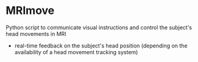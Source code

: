 # MRImove
Python script to communicate visual instructions and control the subject's head movements in MRI
+ real-time feedback on the subject's head position (depending on the availability of a head movement tracking system)
